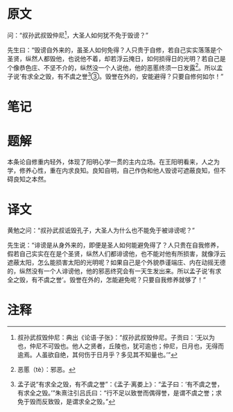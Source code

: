 # 原文
问：“叔孙武叔毁仲尼[^1]，大圣人如何犹不免于毁谤？”

先生曰：“毁谤自外来的，虽圣人如何免得？人只贵于自修，若自己实实落落是个圣贤，纵然人都毁他，也说他不着，却若浮云掩日，如何损得日的光明？若自己是个像恭色庄、不坚不介的，纵然没一个人说他，他的恶慝终须一日发露[^2]。所以孟子说‘有求全之毁，有不虞之誉[^3]③。毁誉在外的，安能避得？只要自修何如尔！”
# 笔记

# 题解
本条论自修重内轻外，体现了阳明心学一贯的主内立场。在王阳明看来，人之为学，修养心性，重在内求良知。良知自明，自己作伪和他人毁谤可遮蔽良知，但不碍良知之本然。
# 译文
黄勉之问：“叔孙武叔诋毁孔子，大圣人为什么也不能免于被诽谤呢？”

先生说：“诽谤是从身外来的，即便是圣人如何能避免得了？人只贵在自我修养，假若自己实实在在是个圣贤，纵然人们都诽谤他，也不能对他有所损害，就像浮云遮蔽太阳，怎么能损害太阳的光明呢？如果自己是个外貌恭谨端庄、内在动摇无德的，纵然没有一个人诽谤他，他的邪恶终究会有一天生发出来。所以孟子说‘有求全之毁，有不虞之誉’。毁誉在外的，怎能避免呢？只要自我修养就够了！”
# 注释

[^1]: 叔孙武叔毁仲尼：典出《论语·子张》：“叔孙武叔毁仲尼。子贡曰：‘无以为也，仲尼不可毁也。他人之贤者，丘陵也，犹可逾也；仲尼，日月也，无得而逾焉。人虽欲自绝，其何伤于日月乎？多见其不知量也。’”
[^2]: 恶慝（tè）：邪恶。
[^3]: 孟子说“有求全之毁，有不虞之誉”：《孟子·离娄上》：“孟子曰：‘有不虞之誉，有求全之毁。’”朱熹注引吕氏曰：“行不足以致誉而偶得誉，是谓不虞之誉；求免于毁而反致毁，是谓求全之毁。”